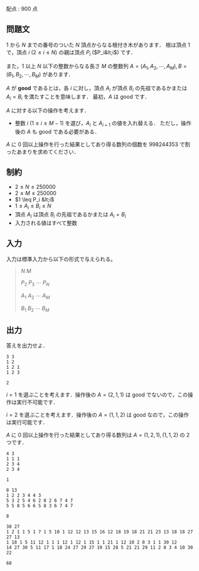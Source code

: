 配点 : $900$ 点

## 問題文

$1$ から $N$ までの番号のついた $N$ 頂点からなる根付き木があります．
根は頂点 $1$ で，頂点 $i$ ($2 \leq i \leq N$) の親は頂点 $P_i$ ($P_i&lt;i$) です．

また，$1$ 以上 $N$ 以下の整数からなる長さ $M$ の整数列 $A=(A_1,A_2,\cdots,A_M),B=(B_1,B_2,\cdots,B_M)$ があります．

$A$ が **good** であるとは，各 $i$ に対し，頂点 $A_i$ が頂点 $B_i$ の先祖であるかまたは $A_i=B_i$ を満たすことを意味します．
最初，$A$ は good です．

$A$ に対する以下の操作を考えます．

- 整数 $i$ ($1 \leq i \leq M-1$) を選び，$A_i$ と $A_{i+1}$ の値を入れ替える．
ただし，操作後の $A$ も good である必要がある．

$A$ に $0$ 回以上操作を行った結果としてあり得る数列の個数を $998244353$ で割ったあまりを求めてください．

## 制約

- $2 \leq N \leq 250000$
- $2 \leq M \leq 250000$
- $1 \leq P_i &lt;i$
- $1 \leq A_i \leq B_i \leq N$
- 頂点 $A_i$ は頂点 $B_i$ の先祖であるかまたは $A_i=B_i$
- 入力される値はすべて整数

## 入力

入力は標準入力から以下の形式で与えられる。

> $N$ $M$
> 
> $P_2$ $P_3$ $\cdots$ $P_N$
> 
> $A_1$ $A_2$ $\cdots$ $A_M$
> 
> $B_1$ $B_2$ $\cdots$ $B_M$

## 出力

答えを出力せよ．

```input1
3 3
1 2
1 2 1
1 2 3
```

```output1
2
```

$i=1$ を選ぶことを考えます．操作後の $A=(2,1,1)$ は good でないので，この操作は実行不可能です．

$i=2$ を選ぶことを考えます．操作後の $A=(1,1,2)$ は good なので，この操作は実行可能です．

$A$ に $0$ 回以上操作を行った結果としてあり得る数列は $A=(1,2,1),(1,1,2)$ の $2$ つです．

```input2
4 3
1 1 1
2 3 4
2 3 4
```

```output2
1
```

```input3
8 13
1 2 2 3 4 4 3
5 3 2 5 4 6 2 8 2 6 7 4 7
5 5 8 5 6 6 5 8 3 6 7 4 7
```

```output3
8
```

```input4
30 27
1 2 1 1 5 1 7 1 5 10 1 12 12 13 15 16 12 18 19 18 21 21 23 13 18 18 27 27 13
1 18 1 5 11 12 1 1 1 12 1 12 1 15 1 1 21 1 12 10 2 8 3 1 1 30 12
14 27 30 5 11 17 1 18 24 27 29 27 19 15 28 5 21 21 29 11 2 8 3 4 10 30 22
```

```output4
60
```